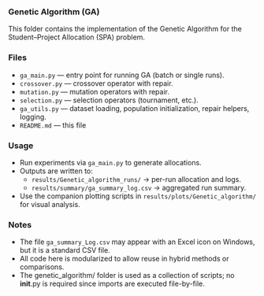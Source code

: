 ### Genetic Algorithm (GA)

This folder contains the implementation of the Genetic Algorithm for the Student–Project Allocation (SPA) problem.


### Files
- `ga_main.py` — entry point for running GA (batch or single runs).
- `crossover.py` — crossover operator with repair.
- `mutation.py` — mutation operators with repair.
- `selection.py` — selection operators (tournament, etc.).
- `ga_utils.py` — dataset loading, population initialization, repair helpers, logging.
- `README.md` — this file


### Usage
- Run experiments via `ga_main.py` to generate allocations.
- Outputs are written to:
  - `results/Genetic_algorithm_runs/` → per-run allocation and logs.
  - `results/summary/ga_summary_log.csv` → aggregated run summary.
- Use the companion plotting scripts in `results/plots/Genetic_algorithm/` for visual analysis.



### Notes
- The file `ga_summary_Log.csv` may appear with an Excel icon on Windows, but it is a standard CSV file.
- All code here is modularized to allow reuse in hybrid methods or comparisons.
- The genetic_algorithm/ folder is used as a collection of scripts; no __init__.py is required since imports are executed file-by-file.